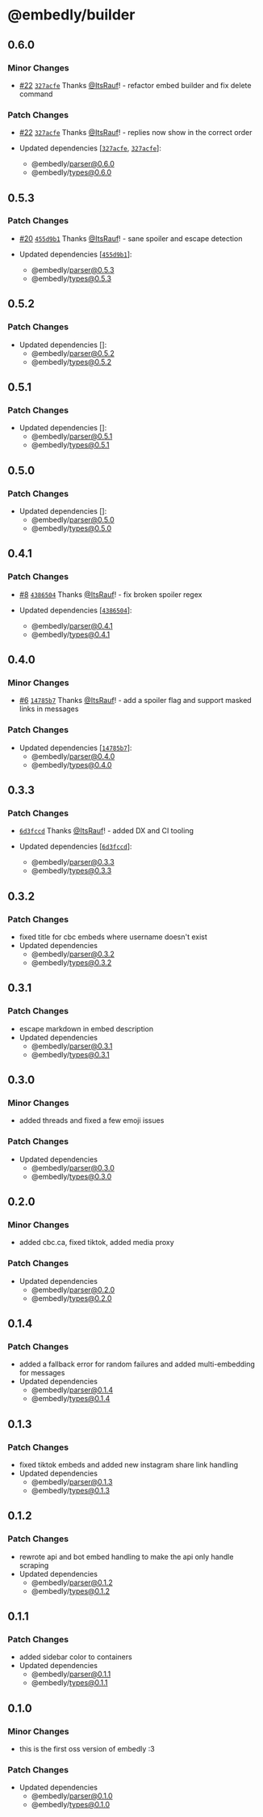 # @embedly/builder

## 0.6.0

### Minor Changes

- [#22](https://github.com/embed-team/embedly/pull/22) [`327acfe`](https://github.com/embed-team/embedly/commit/327acfe0c405fd57b65643e881bd4978af47e0bb) Thanks [@ItsRauf](https://github.com/ItsRauf)! - refactor embed builder and fix delete command

### Patch Changes

- [#22](https://github.com/embed-team/embedly/pull/22) [`327acfe`](https://github.com/embed-team/embedly/commit/327acfe0c405fd57b65643e881bd4978af47e0bb) Thanks [@ItsRauf](https://github.com/ItsRauf)! - replies now show in the correct order

- Updated dependencies [[`327acfe`](https://github.com/embed-team/embedly/commit/327acfe0c405fd57b65643e881bd4978af47e0bb), [`327acfe`](https://github.com/embed-team/embedly/commit/327acfe0c405fd57b65643e881bd4978af47e0bb)]:
  - @embedly/parser@0.6.0
  - @embedly/types@0.6.0

## 0.5.3

### Patch Changes

- [#20](https://github.com/embed-team/embedly/pull/20) [`455d9b1`](https://github.com/embed-team/embedly/commit/455d9b19b0c8662a85799557fedd8b9bfae2cc33) Thanks [@ItsRauf](https://github.com/ItsRauf)! - sane spoiler and escape detection

- Updated dependencies [[`455d9b1`](https://github.com/embed-team/embedly/commit/455d9b19b0c8662a85799557fedd8b9bfae2cc33)]:
  - @embedly/parser@0.5.3
  - @embedly/types@0.5.3

## 0.5.2

### Patch Changes

- Updated dependencies []:
  - @embedly/parser@0.5.2
  - @embedly/types@0.5.2

## 0.5.1

### Patch Changes

- Updated dependencies []:
  - @embedly/parser@0.5.1
  - @embedly/types@0.5.1

## 0.5.0

### Patch Changes

- Updated dependencies []:
  - @embedly/parser@0.5.0
  - @embedly/types@0.5.0

## 0.4.1

### Patch Changes

- [#8](https://github.com/embed-team/embedly/pull/8) [`4386504`](https://github.com/embed-team/embedly/commit/438650487368ec722bc75801ccf5f495be62a485) Thanks [@ItsRauf](https://github.com/ItsRauf)! - fix broken spoiler regex

- Updated dependencies [[`4386504`](https://github.com/embed-team/embedly/commit/438650487368ec722bc75801ccf5f495be62a485)]:
  - @embedly/parser@0.4.1
  - @embedly/types@0.4.1

## 0.4.0

### Minor Changes

- [#6](https://github.com/embed-team/embedly/pull/6) [`14785b7`](https://github.com/embed-team/embedly/commit/14785b70759445b7d402a3d63bca72993239f5b3) Thanks [@ItsRauf](https://github.com/ItsRauf)! - add a spoiler flag and support masked links in messages

### Patch Changes

- Updated dependencies [[`14785b7`](https://github.com/embed-team/embedly/commit/14785b70759445b7d402a3d63bca72993239f5b3)]:
  - @embedly/parser@0.4.0
  - @embedly/types@0.4.0

## 0.3.3

### Patch Changes

- [`6d3fccd`](https://github.com/embed-team/embedly/commit/6d3fccd8190a8b697e0ee93edc8c81affb036f01) Thanks [@ItsRauf](https://github.com/ItsRauf)! - added DX and CI tooling

- Updated dependencies [[`6d3fccd`](https://github.com/embed-team/embedly/commit/6d3fccd8190a8b697e0ee93edc8c81affb036f01)]:
  - @embedly/parser@0.3.3
  - @embedly/types@0.3.3

## 0.3.2

### Patch Changes

- fixed title for cbc embeds where username doesn't exist
- Updated dependencies
  - @embedly/parser@0.3.2
  - @embedly/types@0.3.2

## 0.3.1

### Patch Changes

- escape markdown in embed description
- Updated dependencies
  - @embedly/parser@0.3.1
  - @embedly/types@0.3.1

## 0.3.0

### Minor Changes

- added threads and fixed a few emoji issues

### Patch Changes

- Updated dependencies
  - @embedly/parser@0.3.0
  - @embedly/types@0.3.0

## 0.2.0

### Minor Changes

- added cbc.ca, fixed tiktok, added media proxy

### Patch Changes

- Updated dependencies
  - @embedly/parser@0.2.0
  - @embedly/types@0.2.0

## 0.1.4

### Patch Changes

- added a fallback error for random failures and added multi-embedding for messages
- Updated dependencies
  - @embedly/parser@0.1.4
  - @embedly/types@0.1.4

## 0.1.3

### Patch Changes

- fixed tiktok embeds and added new instagram share link handling
- Updated dependencies
  - @embedly/parser@0.1.3
  - @embedly/types@0.1.3

## 0.1.2

### Patch Changes

- rewrote api and bot embed handling to make the api only handle scraping
- Updated dependencies
  - @embedly/parser@0.1.2
  - @embedly/types@0.1.2

## 0.1.1

### Patch Changes

- added sidebar color to containers
- Updated dependencies
  - @embedly/parser@0.1.1
  - @embedly/types@0.1.1

## 0.1.0

### Minor Changes

- this is the first oss version of embedly :3

### Patch Changes

- Updated dependencies
  - @embedly/parser@0.1.0
  - @embedly/types@0.1.0
